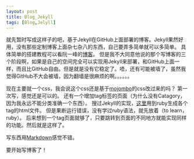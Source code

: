 ```yaml
---
layout: post
title: Blog_Jekyll
tags: [Blog,Jelyll]
---
```


就先暂时写成这样子的吧，基于Jekyll在GitHub上面部署的博客。Jekyll果然好用，没有那些定制博客上面杂七杂八的东西，自己要弄多简单就可以多简单。
具体简单的搭建教程可以看阮一峰的[博客](http://www.ruanyifeng.com/blog/2012/08/blogging_with_jekyll.html)。
但是我不大同意他说的那个写博客的三个阶段啊，如果是自己的空间完全可以实现用Jekyll来部署，和GitHub上面一样，而且比GitHub自由。但是就是没有它稳定了。唔，还有可能被墙了，虽然我觉得GitHub不大会被墙，因为翻墙是很麻烦的啊。。。。。。

现在主要就一个css，我会说这个css还是基于[mojombo](http://mojombo.github.com/)的css改过来的吗？
第一次写，感觉还是可以的。
还有一个增加tag标签的页面（为什么没有Catagory，因为我永远不能分类准确一个东西）。
搜过Jekyll的实现，[这里](http://charliepark.org/tags-in-jekyll/)用到ruby生成各个tag的html文件。
但是果断运行错误，没有学过ruby语法，就先放着（to learn，ruby）。
后来想到一个tag页面就够了，只要跳转到页面的不同地方就能实现同样的功能。然后就是这样了。

写东西用[Markdown](http://daringfireball.net/projects/markdown/syntax)感觉不错。

要开始写博客了！

